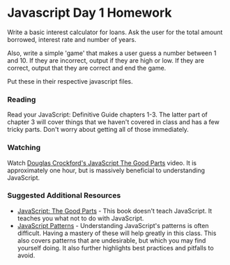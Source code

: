 # Javascript Day 1 Homework

Write a basic interest calculator for loans. Ask the user for the total amount borrowed, interest rate and number of years.

Also, write a simple 'game' that makes a user guess a number between 1 and 10. If they are incorrect, output if they are high or low. If they are correct, output that they are correct and end the game. 

Put these in their respective javascript files.

### Reading

Read your JavaScript: Definitive Guide chapters 1-3. The latter part of chapter 3 will cover things that we haven't covered in class and has a few tricky parts. Don't worry about getting all of those immediately. 

### Watching

Watch [Douglas Crockford's JavaScript The Good Parts](http://www.youtube.com/watch?v=hQVTIJBZook) video. It is approximately one hour, but is massively beneficial to understanding JavaScript. 


### Suggested Additional Resources

* [JavaScript: The Good Parts](http://www.amazon.com/gp/product/0596517742/ref=as_li_ss_tl?ie=UTF8&camp=1789&creative=390957&creativeASIN=0596517742&linkCode=as2&tag=wha07-20) - This book doesn't teach JavaScript. It teaches you what not to do with JavaScript.
* [JavaScript Patterns](http://www.amazon.com/gp/product/0596806752/ref=as_li_ss_tl?ie=UTF8&camp=1789&creative=390957&creativeASIN=0596806752&linkCode=as2&tag=wha07-20) - Understanding JavaScript's patterns is often difficult. Having a mastery of these will help greatly in this class. This also covers patterns that are undesirable, but which you may find yourself doing. It also further highlights best practices and pitfalls to avoid. 
